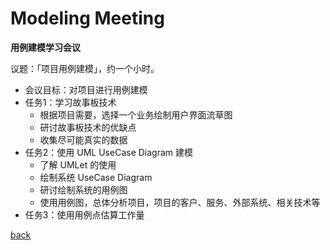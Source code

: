 # Modeling Meeting



**用例建模学习会议**

议题：「项目用例建模」，约一个小时。

- 会议目标：对项目进行用例建模
- 任务1：学习故事板技术
  - 根据项目需要，选择一个业务绘制用户界面流草图
  - 研讨故事板技术的优缺点
  - 收集尽可能真实的数据
- 任务2：使用 UML UseCase Diagram 建模
  - 了解 UMLet 的使用
  - 绘制系统 UseCase Diagram
  - 研讨绘制系统的用例图
  - 使用用例图，总体分析项目，项目的客户、服务、外部系统、相关技术等
- 任务3：使用用例点估算工作量

[back](../../)